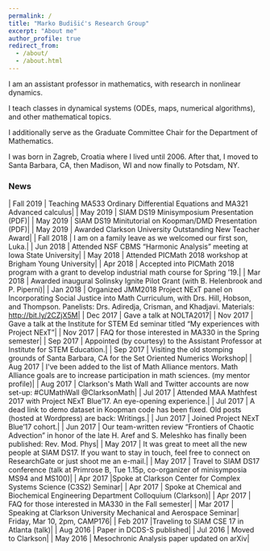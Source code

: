 ```yaml
---
permalink: /
title: "Marko Budišić's Research Group"
excerpt: "About me"
author_profile: true
redirect_from:
  - /about/
  - /about.html
---
```


I am an assistant professor in mathematics, with research in nonlinear dynamics.

I teach classes in dynamical systems (ODEs, maps, numerical algorithms), and other mathematical topics.

I additionally serve as the Graduate Committee Chair for the Department of Mathematics.

I was born in Zagreb, Croatia where I lived until 2006. After that, I moved to Santa Barbara, CA, then Madison, WI and now finally to Potsdam, NY.

### News

| Fall 2019 | Teaching MA533 Ordinary Differential Equations and MA321 Advanced calculus|
| May 2019 | SIAM DS19 Minisymposium Presentation (PDF)|
| May 2019 | SIAM DS19 Minitutorial on Koopman/DMD Presentation (PDF)|
| May 2019 | Awarded Clarkson University Outstanding New Teacher Award|
| Fall 2018 | I am on a family leave as we welcomed our first son, Luka.|
| Jun 2018 | Attended NSF CBMS “Harmonic Analysis” meeting at Iowa State University|
| May 2018 | Attended PICMath 2018 workshop at Brigham Young University|
| Apr 2018 | Accepted into PICMath 2018 program with a grant to develop industrial math course for Spring ’19.|
| Mar 2018 | Awarded inaugural Solinsky Ignite Pilot Grant (with B. Helenbrook and P. Piperni)|
| Jan 2018 | Organized JMM2018 Project NExT panel on Incorporating Social Justice into Math Curriculum, with Drs. Hill, Hobson, and Thompson. Panelists: Drs. Adiredja, Crisman, and Khadjavi. Materials: http://bit.ly/2CZjX5M|
| Dec 2017 | Gave a talk at NOLTA2017|
| Nov 2017 | Gave a talk at the Institute for STEM Ed seminar titled “My experiences with Project NExT”|
| Nov 2017 | FAQ for those interested in MA330 in the Spring semester|
| Sep 2017 | Appointed (by courtesy) to the Assistant Professor at Institute for STEM Education.|
| Sep 2017 | Visiting the old stomping grounds of Santa Barbara, CA for the Set Oriented Numerics Workshop|
| Aug 2017 | I've been added to the list of Math Alliance mentors. Math Alliance goals are to increase participation in math sciences. (my mentor profile)|
| Aug 2017 | Clarkson's Math Wall and Twitter accounts are now set-up: #CUMathWall @ClarksonMath|
| Jul 2017 | Attended MAA Mathfest 2017 with Project NExT Blue’17. An eye-opening experience.|
| Jul 2017 | A dead link to demo dataset in Koopman code has been fixed. Old posts (hosted at Wordpress) are back: Writings.|
| Jun 2017 | Joined Project NExT Blue’17 cohort.|
| Jun 2017 | Our team-written review “Frontiers of Chaotic Advection” in honor of the late H. Aref and S. Meleshko has finally been published: Rev. Mod. Phys|
| May 2017 | It was great to meet all the new people at SIAM DS17. If you want to stay in touch, feel free to connect on ResearchGate or just shoot me an e-mail.|
| May 2017 | Travel to SIAM DS17 conference (talk at Primrose B, Tue 1.15p, co-organizer of minisymposia MS94 and MS100)|
| Apr 2017 |Spoke at Clarkson Center for Complex Systems Science (C3S2) Seminar|
| Apr 2017 | Spoke at Chemical and Biochemical Engineering Department Colloquium (Clarkson)|
| Apr 2017 | FAQ for those interested in MA330 in the Fall semester|
| Mar 2017 | Speaking at Clarkson University Mechanical and Aerospace Seminar|
Friday, Mar 10, 2pm, CAMP176|
| Feb 2017 |Traveling to SIAM CSE 17 in Atlanta (talk)|
| Aug 2016 | Paper in DCDS-S published|
| Jul 2016 | Moved to Clarkson|
| May 2016 | Mesochronic Analysis paper updated on arXiv|
